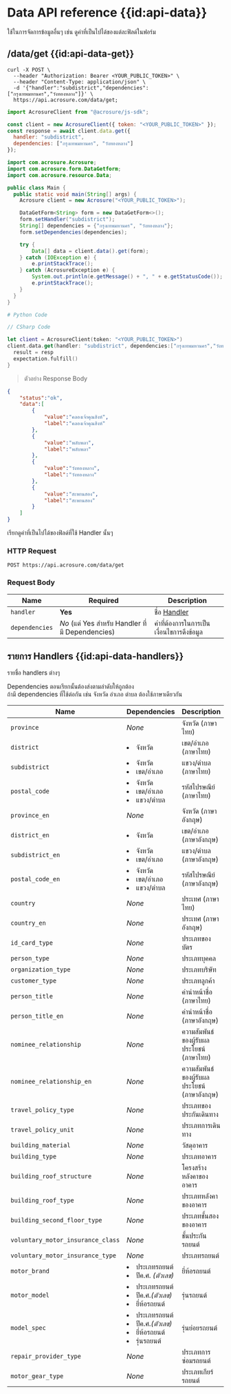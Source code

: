 # Data API reference {{id:api-data}}

ใช้ในการจัดการข้อมูลอื่นๆ เช่น ดูค่าที่เป็นไปได้ของแต่ละฟิลด์ในฟอร์ม

## /data/get {{id:api-data-get}}

```shell
curl -X POST \
  --header "Authorization: Bearer <YOUR_PUBLIC_TOKEN>" \
  --header "Content-Type: application/json" \
  -d '{"handler":"subdistrict","dependencies":["กรุงเทพมหานคร","วังทองหลาง"]}' \
  https://api.acrosure.com/data/get;
```

```javascript
import AcrosureClient from "@acrosure/js-sdk";

const client = new AcrosureClient({ token: "<YOUR_PUBLIC_TOKEN>" });
const response = await client.data.get({
  handler: "subdistrict",
  dependencies: ["กรุงเทพมหานคร", "วังทองหลาง"]
});
```

```java
import com.acrosure.Acrosure;
import com.acrosure.form.DataGetform;
import com.acrosure.resource.Data;

public class Main {
  public static void main(String[] args) {
    Acrosure client = new Acrosure("<YOUR_PUBLIC_TOKEN>");

    DataGetForm<String> form = new DataGetForm<>();
    form.setHandler("subdistrict");
    String[] dependencies = {"กรุงเทพมหานคร", "วังทองหลาง"};
    form.setDependencies(dependencies);

    try {
        Data[] data = client.data().get(form);
    } catch (IOException e) {
        e.printStackTrace();
    } catch (AcrosureException e) {
        System.out.println(e.getMessage() + ", " + e.getStatusCode());
        e.printStackTrace();
    }
  }
}
```

```python
# Python Code
```

```csharp
// CSharp Code
```

```swift
let client = AcrosureClient(token: "<YOUR_PUBLIC_TOKEN>")
client.data.get(handler: "subdistrict", dependencies:["กรุงเทพมหานคร","วังทองหลาง"]) { resp in
  result = resp
  expectation.fulfill()
}
```

> ตัวอย่าง Response Body

```json
{
    "status":"ok",
    "data":[
        {
            "value":"คลองเจ้าคุณสิงห์",
            "label":"คลองเจ้าคุณสิงห์"
        },
        {
            "value":"พลับพลา",
            "label":"พลับพลา"
        },
        {
            "value":"วังทองหลาง",
            "label":"วังทองหลาง"
        },
        {
            "value":"สะพานสอง",
            "label":"สะพานสอง"
        }
    ]
}
```

เรียกดูค่าที่เป็นไปได้ของฟิลด์ที่ใช้ Handler นั้นๆ

### HTTP Request

`POST https://api.acrosure.com/data/get`

### Request Body

| Name           | Required                                         | Description                                |
| -------------- | ------------------------------------------------ | ------------------------------------------ |
| `handler`      | **Yes**                                          | ชื่อ [Handler](#handlers)                  |
| `dependencies` | *No* (แต่ Yes สำหรับ Handler ที่มี Dependencies) | ค่าที่ต้องการในการเป็นเงื่อนไขการดึงข้อมูล |


## รายการ Handlers {{id:api-data-handlers}}

รายชื่อ handlers ต่างๆ

<aside class="success">
Dependencies ตอนเรียกนั้นต้องส่งตามลำดับให้ถูกต้อง
</aside>

<aside class="notice">
ถ้ามี dependencies ที่ใช้ต่อกัน เช่น จังหวัด อำเภอ ตำบล ต้องใช้ภาษาเดียวกัน

</aside>

| Name                              | Dependencies                                                                                  | Description                                   |
| --------------------------------- | --------------------------------------------------------------------------------------------- | --------------------------------------------- |
| `province`                        | _None_                                                                                        | จังหวัด (ภาษาไทย)                             |
| `district`                        | <li>จังหวัด</li>                                                                              | เขต/อำเภอ (ภาษาไทย)                           |
| `subdistrict`                     | <li>จังหวัด</li><li>เขต/อำเภอ</li>                                                            | แขวง/ตำบล (ภาษาไทย)                           |
| `postal_code`                     | <li>จังหวัด</li><li>เขต/อำเภอ</li><li>แขวง/ตำบล</li>                                          | รหัสไปรษณีย์ (ภาษาไทย)                        |
| `province_en`                     | _None_                                                                                        | จังหวัด (ภาษาอังกฤษ)                          |
| `district_en`                     | <li>จังหวัด</li>                                                                              | เขต/อำเภอ (ภาษาอังกฤษ)                        |
| `subdistrict_en`                  | <li>จังหวัด</li><li>เขต/อำเภอ</li>                                                            | แขวง/ตำบล (ภาษาอังกฤษ)                        |
| `postal_code_en`                  | <li>จังหวัด</li><li>เขต/อำเภอ</li><li>แขวง/ตำบล</li>                                          | รหัสไปรษณีย์ (ภาษาอังกฤษ)                     |
| `country`                         | _None_                                                                                        | ประเทศ​ (ภาษาไทย)                             |
| `country_en`                      | _None_                                                                                        | ประเทศ​ (ภาษาอังกฤษ)                          |
| `id_card_type`                    | _None_                                                                                        | ประเภทของบัตร                                 |
| `person_type`                     | _None_                                                                                        | ประเภทบุคคล                                   |
| `organization_type`               | _None_                                                                                        | ประเภทบริษัท                                  |
| `customer_type`                   | _None_                                                                                        | ประเภทลูกค้า                                  |
| `person_title`                    | _None_                                                                                        | คำนำหน้าชื่อ (ภาษาไทย)                        |
| `person_title_en`                 | _None_                                                                                        | คำนำหน้าชื่อ (ภาษาอังกฤษ)                     |
| `nominee_relationship`            | _None_                                                                                        | ความสัมพันธ์ของผู้รับผลประโยชน์​ (ภาษาไทย)    |
| `nominee_relationship_en`         | _None_                                                                                        | ความสัมพันธ์ของผู้รับผลประโยชน์​ (ภาษาอังกฤษ) |
| `travel_policy_type`              | _None_                                                                                        | ประเภทของประกันเดินทาง                        |
| `travel_policy_unit`              | _None_                                                                                        | ประเภทการเดินทาง                              |
| `building_material`               | _None_                                                                                        | วัสดุอาคาร                                    |
| `building_type`                   | _None_                                                                                        | ประเภทอาคาร                                   |
| `building_roof_structure`         | _None_                                                                                        | โครงสร้างหลังคาของอาคาร                       |
| `building_roof_type`              | _None_                                                                                        | ประเภทหลังคาของอาคาร                          |
| `building_second_floor_type`      | _None_                                                                                        | ประเภทชั้นสองของอาคาร                         |
| `voluntary_motor_insurance_class` | _None_                                                                                        | ชั้นประกันรถยนต์                              |
| `voluntary_motor_insurance_type`  | _None_                                                                                        | ประเภทรถยนต์                                  |
| `motor_brand`                     | <li>ประเภทรถยนต์</li><li>ปีค.ศ.​ <i>(ตัวเลข)</i></li>                                         | ยี่ห้อรถยนต์                                  |
| `motor_model`                     | <li>ประเภทรถยนต์</li><li>ปีค.ศ.​ <i>(ตัวเลข)</i></li><li>ยี่ห้อรถยนต์</li>                    | รุ่นรถยนต์                                    |
| `model_spec`                      | <li>ประเภทรถยนต์</li><li>ปีค.ศ.​ <i>(ตัวเลข)</i></li><li>ยี่ห้อรถยนต์</li><li>รุ่นรถยนต์</li> | รุ่นย่อยรถยนต์                                |
| `repair_provider_type`            | _None_                                                                                        | ประเภทการซ่อมรถยนต์                           |
| `motor_gear_type`                 | _None_                                                                                        | ประเภทเกียร์รถยนต์                            |
